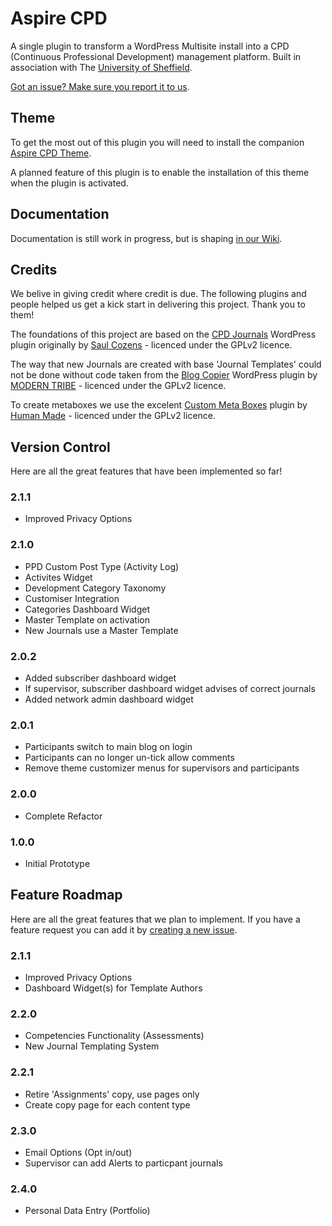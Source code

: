 # Aspire CPD

A single plugin to transform a WordPress Multisite install into a CPD (Continuous Professional Development) management platform. Built in association with The [University of Sheffield](http://www.sheffield.ac.uk/).

[Got an issue? Make sure you report it to us](https://github.com/mkdo/cpd/issues).

## Theme

To get the most out of this plugin you will need to install the companion [Aspire CPD Theme](https://github.com/mkdo/aspire-cpd).

A planned feature of this plugin is to enable the installation of this theme when the plugin is activated.

## Documentation

Documentation is still work in progress, but is shaping [in our Wiki](https://github.com/mkdo/cpd/wiki).

## Credits

We belive in giving credit where credit is due. The following plugins and people helped us get a kick start in delivering this project. Thank you to them!

The foundations of this project are based on the [CPD Journals](http://wordpress.org/plugins/cpd-journals/) WordPress plugin originally by [Saul Cozens](http://saulcozens.co.uk) - licenced under the GPLv2 licence.

The way that new Journals are created with base 'Journal Templates' could not be done without code taken from the [Blog Copier](https://wordpress.org/plugins/blog-copier) WordPress plugin by [MODERN TRIBE](https://tri.be/) - licenced under the GPLv2 licence.

To create metaboxes we use the excelent [Custom Meta Boxes](https://github.com/humanmade/Custom-Meta-Boxes) plugin by [Human Made](https://hmn.md/) - licenced under the GPLv2 licence.

## Version Control

Here are all the great features that have been implemented so far!

### 2.1.1 

- Improved Privacy Options

### 2.1.0

- PPD Custom Post Type (Activity Log)
- Activites Widget
- Development Category Taxonomy
- Customiser Integration
- Categories Dashboard Widget
- Master Template on activation
- New Journals use a Master Template

### 2.0.2

- Added subscriber dashboard widget
- If supervisor, subscriber dashboard widget advises of correct journals
- Added network admin dashboard widget

### 2.0.1

- Participants switch to main blog on login
- Participants can no longer un-tick allow comments
- Remove theme customizer menus for supervisors and participants

### 2.0.0

- Complete Refactor

### 1.0.0

- Initial Prototype

## Feature Roadmap

Here are all the great features that we plan to implement. If you have a feature request you can add it by [creating a new issue](https://github.com/mkdo/cpd/issues).

### 2.1.1 

- Improved Privacy Options
- Dashboard Widget(s) for Template Authors

### 2.2.0

- Competencies Functionality (Assessments)
- New Journal Templating System

### 2.2.1

- Retire 'Assignments' copy, use pages only
- Create copy page for each content type

### 2.3.0 

- Email Options (Opt in/out)
- Supervisor can add Alerts to particpant journals

### 2.4.0

- Personal Data Entry (Portfolio)
